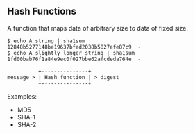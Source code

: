 Hash Functions
--------------

A function that maps data of arbitrary size to data of fixed size.

    $ echo A string | sha1sum
    12848b5277148be19637bfed2038b5827efe87c9  -
    $ echo A slightly longer string | sha1sum
    1fd00bab76f1a84e9ec0f027bbe62afcdeda764e  -

              +---------------+
    message > | Hash function | > digest
              +---------------+

Examples:

- MD5
- SHA-1
- SHA-2
